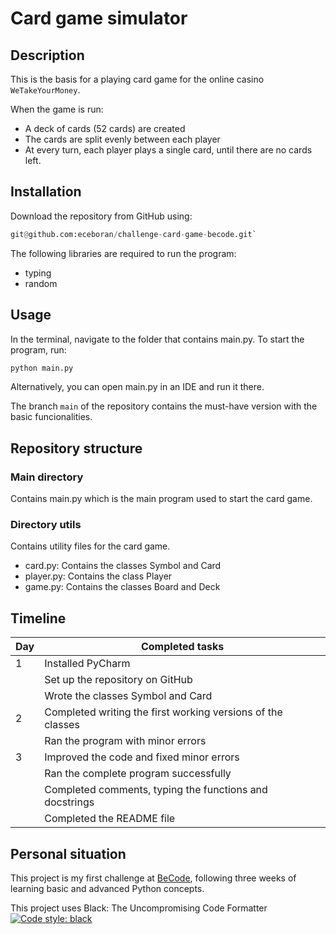 # Card game simulator

## Description
This is the basis for a playing card game for the online casino `WeTakeYourMoney`.

When the game is run:
- A deck of cards (52 cards) are created
- The cards are split evenly between each player
- At every turn, each player plays a single card, until there are no cards left.

## Installation
Download the repository from GitHub using:
```python
git@github.com:eceboran/challenge-card-game-becode.git`
```
The following libraries are required to run the program:
- typing
- random

## Usage
In the terminal, navigate to the folder that contains main.py. To start the program, run:
```python
python main.py
```
Alternatively, you can open main.py in an IDE and run it there.

The branch `main` of the repository contains the must-have version with the basic funcionalities.


## Repository structure

### Main directory
Contains main.py which is the main program used to start the card game.
### Directory utils
Contains utility files for the card game.
- card.py: Contains the classes Symbol and Card
- player.py: Contains the class Player
- game.py: Contains the classes Board and Deck
 
## Timeline

| Day  | Completed tasks                                                |
| ---- | -------------------------------------------------------------- |
| 1    | Installed PyCharm 												|
|      | Set up the repository on GitHub                  				|
|      | Wrote the classes Symbol and Card                				|
| 2    | Completed writing the first working versions of the classes	|
|      | Ran the program with minor errors                      		|
| 3    | Improved the code and fixed minor errors        				|
|      | Ran the complete program successfully                          |
|      | Completed comments, typing the functions and docstrings       	|
|      | Completed the README file                     					|


## Personal situation
This project is my first challenge at [BeCode](https://becode.org/), following three weeks of learning basic and advanced Python concepts.



This project uses Black: The Uncompromising Code Formatter
[![Code style: black](https://img.shields.io/badge/code%20style-black-000000.svg)](https://github.com/psf/black)
